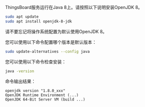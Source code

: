 ThingsBoard服务运行在Java 8上。请按照以下说明安装OpenJDK 8。

```bash
sudo apt update
sudo apt install openjdk-8-jdk
```

请不要忘记将操作系统配置为默认使用OpenJDK 8。

您可以使用以下命令配置哪个版本是默认版本：

```bash
sudo update-alternatives --config java
```

您可以使用以下命令检查安装：

```bash
java -version
```

命令输出结果：

```text
openjdk version "1.8.0_xxx"
OpenJDK Runtime Environment (...)
OpenJDK 64-Bit Server VM (build ...)
```